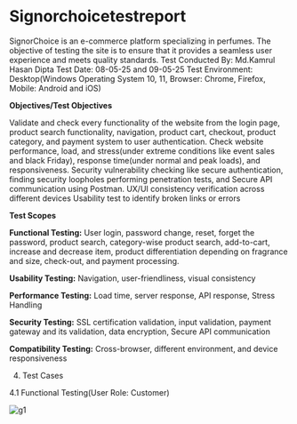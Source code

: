 # Signorchoicetestreport
SignorChoice is an e-commerce platform specializing in perfumes. The objective of testing the site is to ensure that it provides a seamless user experience and meets quality standards.
Test Conducted By: Md.Kamrul Hasan Dipta
Test Date: 08-05-25 and 09-05-25
Test Environment: Desktop(Windows Operating System 10, 11, Browser: Chrome, Firefox, Mobile: Android and iOS)

**Objectives/Test Objectives**

Validate and check every functionality of the website from the login page, product search functionality, navigation, product cart, checkout, product category, and payment system to user authentication.
Check website performance, load, and stress(under extreme conditions like event sales and black Friday), response time(under normal and peak loads), and responsiveness.
Security vulnerability checking like secure authentication, finding security loopholes performing penetration tests, and Secure API communication using Postman.
UX/UI consistency verification across different devices
Usability test to identify broken links or errors

**Test Scopes**

**Functional Testing:** User login, password change, reset, forget the password, product search, category-wise product search, add-to-cart, increase and decrease item, product differentiation depending on fragrance and size, check-out, and payment processing.

**Usability Testing:** Navigation, user-friendliness, visual consistency

**Performance Testing:** Load time, server response, API response, Stress Handling

**Security Testing:** SSL certification validation, input validation, payment gateway and its validation, data encryption, Secure API communication

**Compatibility Testing:** Cross-browser, different environment, and device responsiveness 



4. Test Cases

4.1 Functional Testing(User Role: Customer)


![g1](https://github.com/user-attachments/assets/1653d06e-d66c-4742-877b-cc1499f9c784)
